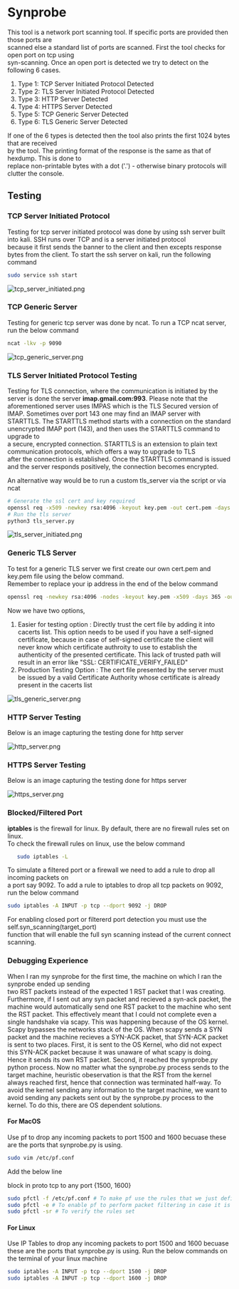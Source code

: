 # Synprobe
This tool is a network port scanning tool. If specific ports are provided then those ports are  
scanned else a standard list of ports are scanned.  First the tool checks for open port on tcp using  
syn-scanning. Once an open port is detected we try to detect on the following 6 cases.

1. Type 1: TCP Server Initiated Protocol Detected
2. Type 2: TLS Server Initiated Protocol Detected
3. Type 3: HTTP Server Detected
4. Type 4: HTTPS Server Detected
5. Type 5: TCP Generic Server Detected
6. Type 6: TLS Generic Server Detected

If one of the 6 types is detected then the tool also prints the first 1024 bytes that are received  
by the tool. The printing format of the response is the same as that of hexdump. This is done to  
replace non-printable bytes with a dot ('.') - otherwise binary protocols will clutter the console.


## Testing

### TCP Server Initiated Protocol
Testing for tcp server initiated protocol was done by using ssh server built into kali. SSH runs over TCP and is a server initiated protocol  
because it first sends the banner to the client and then excepts response bytes from the client.
To start the ssh server on kali, run the following command
```bash
sudo service ssh start
```

![tcp_server_initiated.png](./images/tcp_server_initiated.png)

### TCP Generic Server
Testing for generic tcp server was done by ncat. To run a TCP ncat server, run the below
command
```bash
ncat -lkv -p 9090
```

![tcp_generic_server.png](./images/tcp_generic_server.png)

### TLS Server Initiated Protocol Testing
Testing for TLS connection, where the communication is initiated by the server is done the server **imap.gmail.com:993**. Please note that
the aforementioned server uses IMPAS which is the TLS Secured version of IMAP. Sometimes over port 143 one may find an IMAP server with STARTTLS.
The STARTTLS method starts with a connection on the standard unencrypted IMAP port (143), and then uses the STARTTLS command to upgrade to  
a secure,  encrypted connection. STARTTLS is an extension to plain text communication protocols, which offers a way to upgrade to TLS  
after the connection is established. Once the STARTTLS command is issued and the server responds positively, the connection becomes encrypted.

An alternative way would be to run a custom tls_server via the script or via ncat
```bash
# Generate the ssl cert and key required
openssl req -x509 -newkey rsa:4096 -keyout key.pem -out cert.pem -days 365 -nodes 
# Run the tls server
python3 tls_server.py
```
![tls_server_initiated.png](./images/tls_server_initiated.png)

### Generic TLS Server
To test for a generic TLS server we first create our own cert.pem and key.pem file using the below command.  
Remember to replace your ip address in the end of the below command
```bash
openssl req -newkey rsa:4096 -nodes -keyout key.pem -x509 -days 365 -out cert.pem -subj "/CN=myserver" -extensions SAN -config <(printf "[req]\ndistinguished_name=req\n[SAN]\nsubjectAltName=IP:172.31.66.239")
```
Now we have two options,
1. Easier for testing option : Directly trust the cert file by adding it into cacerts list. This option needs to be used if you have a
self-signed certificate, because in case of self-signed certificate the client will never know which certificate authroity to use to
establish the authenticity of the presented certificate. This lack of trusted path will result in an error like "SSL: CERTIFICATE_VERIFY_FAILED"
2. Production Testing Option : The cert file presented by the server must be issued by a valid Certificate Authority whose certificate is
already present in the cacerts list

![tls_generic_server.png](./images/tls_generic_server.png)

### HTTP Server Testing

Below is an image capturing the testing done for http server

![http_server.png](./images/http_server.png)

### HTTPS Server Testing

Below is an image capturing the testing done for https server

![https_server.png](./images/https_server.png)


### Blocked/Filtered Port
**iptables** is the firewall for linux. By default, there are no firewall rules set on linux.  
To check the firewall rules on linux, use the below command

```bash
   sudo iptables -L
```

To simulate a filtered port or a firewall we need to add a rule to drop all incoming packets on  
a port say 9092. To add a rule to iptables to drop all tcp packets on 9092, run the below command
```bash
sudo iptables -A INPUT -p tcp --dport 9092 -j DROP
```

For enabling closed port or filtererd port detection you must use the self.syn_scanning(target_port)  
function that will enable the full syn scanning instead of the current connect scanning.

### Debugging Experience
When I ran my synprobe for the first time, the machine on which I ran the synprobe ended up sending  
two RST packets instead of the expected 1 RST packet that I was creating. Furthermore, if I sent out any
syn packet and recieved a syn-ack packet, the machine would automatically send one RST packet to the
machine who sent the RST packet. This effectively meant that I could not complete even a single handshake
via scapy. This was happening because of the OS kernel. Scapy bypasses the networks stack of the OS. When
scapy sends a SYN packet and the machine recieves a SYN-ACK packet, that SYN-ACK packet is sent to two
places. First, it is sent to the OS Kernel, who did not expect this SYN-ACK packet because it was
unaware of what scapy is doing. Hence it sends its own RST packet. Second, it reached the synprobe.py
python process. Now no matter what the synprobe.py process sends to the target machine, heuristic
obeservation is that the RST from the kernel always reached first, hence that connection was terminated
half-way. To avoid the kernel sending any information to the target machine, we want to avoid sending
any packets sent out by the synprobe.py process to the kernel. To do this, there are OS dependent solutions.
####  For MacOS
Use pf to drop any incoming packets to port 1500 and 1600 becuase these are the ports that
synprobe.py is using.

```bash
sudo vim /etc/pf.conf
```
Add the below line

block in proto tcp to any port {1500, 1600}

```bash
sudo pfctl -f /etc/pf.conf # To make pf use the rules that we just defined. 
sudo pfctl -e # To enable pf to perform packet filtering in case it is disabled
sudo pfctl -sr # To verify the rules set
```


#### For Linux
Use IP Tables to drop any incoming packets to port 1500 and 1600 becuase these are the ports that
synprobe.py is using. Run the below commands on the terminal of your linux machine

```bash
sudo iptables -A INPUT -p tcp --dport 1500 -j DROP
sudo iptables -A INPUT -p tcp --dport 1600 -j DROP
```